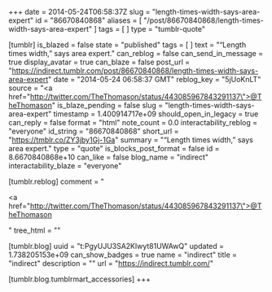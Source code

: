 +++
date = 2014-05-24T06:58:37Z
slug = "length-times-width-says-area-expert"
id = "86670840868"
aliases = [ "/post/86670840868/length-times-width-says-area-expert" ]
tags = [ ]
type = "tumblr-quote"

[tumblr]
is_blazed = false
state = "published"
tags = [ ]
text = "&ldquo;Length times width,&rdquo; says area expert."
can_reblog = false
can_send_in_message = true
display_avatar = true
can_blaze = false
post_url = "https://indirect.tumblr.com/post/86670840868/length-times-width-says-area-expert"
date = "2014-05-24 06:58:37 GMT"
reblog_key = "5jUoKnLT"
source = "<a href=\"http://twitter.com/TheThomason/status/443085967843291137\">@TheThomason</a>"
is_blaze_pending = false
slug = "length-times-width-says-area-expert"
timestamp = 1.400914717e+09
should_open_in_legacy = true
can_reply = false
format = "html"
note_count = 0.0
interactability_reblog = "everyone"
id_string = "86670840868"
short_url = "https://tmblr.co/ZY3jby1Gj-1Ga"
summary = "“Length times width,” says area expert."
type = "quote"
is_blocks_post_format = false
id = 8.6670840868e+10
can_like = false
blog_name = "indirect"
interactability_blaze = "everyone"

[tumblr.reblog]
comment = "<p><a href=\"http://twitter.com/TheThomason/status/443085967843291137\">@TheThomason</a></p>"
tree_html = ""

[tumblr.blog]
uuid = "t:PgyUJU3SA2Klwyt81UWAwQ"
updated = 1.738205153e+09
can_show_badges = true
name = "indirect"
title = "indirect"
description = ""
url = "https://indirect.tumblr.com/"

[tumblr.blog.tumblrmart_accessories]
+++
